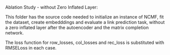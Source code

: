 Ablation Study - without Zero Inflated Layer:

This folder has the source code needed to initialize an instance of NCMF, fit the dataset, create embedddings and evaluate a link prediction task, without a zero inflated layer after the autoencoder and the matrix completion network.

The loss function for row_losses, col_losses and rec_loss is substituted with RMSELoss in each case.
